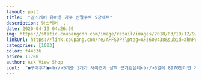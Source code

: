 ```yaml
---
layout: post 
title:  "맘스케어 유아용 자수 반팔수트 5장세트" 
description: 맘스케어  ..
date: 2020-04-19 04:26:59 
img: https://static.coupangcdn.com/image/retail/images/2018/03/19/12/9/adc1559d-1dd0-460a-b5b4-fbb92e92b804.jpg 
linkUrl: https://link.coupang.com/re/AFFSDP?lptag=AF3600438&subid=ahnPublicAsk&pageKey=71248976&itemId=237786674&vendorItemId=3583881223&traceid=V0-113-41b6d13283435d74 
categories: [1003] 
color: f44336 
price: 11760 
author: Ask View Shop 
cont:  "●구매후기●<br/>5개중 1개가 사이즈가 살짝 큰거같은데<br/>5벌에 8970원이면 가성비 굿인거같아요 !<br/>가격만큼의 재질, 품질이에요.<br/><br/>가성비 좋은 슈트로 짧은기간 동안<br/>근데 자동차그림 오리그림 보고 랜덤이래서<br/>남아 입는 색으로 랜덤인줄 알았는데<br/>당분간 셋째는 딸인척 머리에 리본 달아줘야지.<br/><br/>뭐 어쩔수 없죠.<br/><br/>바짝 입히면 좋을거같아요 ㅎㅎㅎ<br/>받고나서 십분간 고민했어요.<br/><br/>사이즈가 다르다는 상품평을 보고 걱정했는데 미리 예상해서 그런가 하나가 컸는데 많이 큰게 아니라 한두달 있다가 입힘되겠다 생각들더라구요 맨처음 입힌옷이 큰옷인데 살짝 큰정도지요?나름 가격대비 괜찮아요 저희 아이 6.<br/>3키로 107 일 됐어요 9사이즈 시켰는데 넉넉하니 잘밎아요 이쁘네요 천이 잘 늘어나서 아이가 펀할듯요 살짝 두꺼운감이 있지만 나쁘지않을정도에요 사이즈 하나 달라서 별하나 뺐어요<br/>사진보시면 알겠지만 랜덤이란거 엄청나게 위험한 도박임을 알수 있습니다.<br/><br/>우리집이 아들셋인거 알고 넷째 딸 낳으라고 핑크보내주셨을까요?<br/>음... <br/> 나비에 리본달린 토끼... <br/><br/>이놈의 빌어먹을 손이 택배 비닐 가위질 하다 케이스도 같이 잘라버려서ㅠㅠ흑<br/>저렴한 가격에 다섯장이라니... <br/> 대박<br/>한두달 차이로 입힐수있을거같아서 상관없어요 ㅎ<br/>" 
---
```

